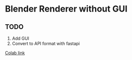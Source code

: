 # Blender Renderer without GUI
## TODO
1) Add GUI
2) Convert to API format with fastapi

[Colab link](https://colab.research.google.com/github/09u2h4n/blender_renderer/blob/main/GUI/notebook_gui.ipynb)